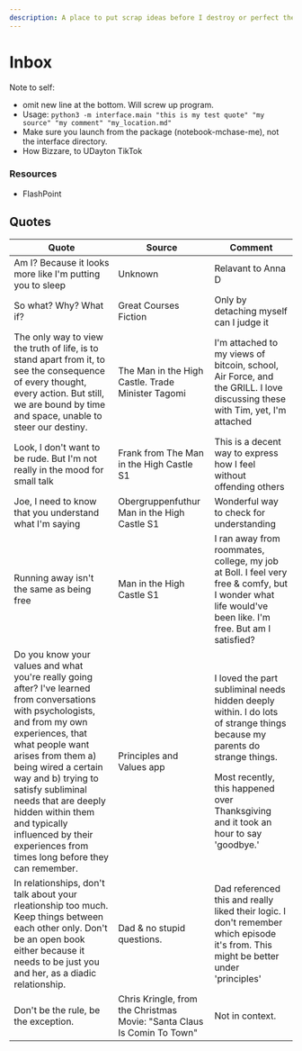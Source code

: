 ```yaml
---
description: A place to put scrap ideas before I destroy or perfect them.
---
```


# Inbox

Note to self:

* omit new line at the bottom. Will screw up program.
* Usage: `python3 -m interface.main "this is my test quote" "my source" "my comment" "my_location.md"`
* Make sure you launch from the package (notebook-mchase-me), not the interface directory.
* How Bizzare, to UDayton TikTok

### Resources

* FlashPoint

## Quotes

| Quote                                                                                                                                                                                                                                                                                                                                                                                 | Source                                                                  | Comment                                                                                                                                                                                                                            |
| ------------------------------------------------------------------------------------------------------------------------------------------------------------------------------------------------------------------------------------------------------------------------------------------------------------------------------------------------------------------------------------- | ----------------------------------------------------------------------- | ---------------------------------------------------------------------------------------------------------------------------------------------------------------------------------------------------------------------------------- |
| Am I? Because it looks more like I'm putting you to sleep                                                                                                                                                                                                                                                                                                                             | Unknown                                                                 | Relavant to Anna D                                                                                                                                                                                                                 |
| So what? Why? What if?                                                                                                                                                                                                                                                                                                                                                                | Great Courses Fiction                                                   | Only by detaching myself can I judge it                                                                                                                                                                                            |
| The only way to view the truth of life, is to stand apart from it, to see the consequence of every thought, every action. But still, we are bound by time and space, unable to steer our destiny.                                                                                                                                                                                     | The Man in the High Castle. Trade Minister Tagomi                       | I'm attached to my views of bitcoin, school, Air Force, and the GRILL. I love discussing these with Tim, yet, I'm attached                                                                                                         |
| Look, I don't want to be rude. But I'm not really in the mood for small talk                                                                                                                                                                                                                                                                                                          | Frank from The Man in the High Castle S1                                | This is a decent way to express how I feel without offending others                                                                                                                                                                |
| Joe, I need to know that you understand what I'm saying                                                                                                                                                                                                                                                                                                                               | Obergruppenfuthur Man in the High Castle S1                             | Wonderful way to check for understanding                                                                                                                                                                                           |
| Running away isn't the same as being free                                                                                                                                                                                                                                                                                                                                             | Man in the High Castle S1                                               | I ran away from roommates, college, my job at Boll. I feel very free & comfy, but I wonder what life would've been like. I'm free. But am I satisfied?                                                                             |
| Do you know your values and what you're really going after? I've learned from conversations with psychologists, and from my own experiences, that what people want arises from them a) being wired a certain way and b) trying to satisfy subliminal needs that are deeply hidden within them and typically influenced by their experiences from times long before they can remember. | Principles and Values app                                               | <p>I loved the part subliminal needs hidden deeply within. I do lots of strange things because my parents do strange things.</p><p></p><p>Most recently, this happened over Thanksgiving and it took an hour to say 'goodbye.'</p> |
| In relationships, don't talk about your rleationship too much. Keep things between each other only. Don't be an open book either because it needs to be just you and her, as a diadic relationship.                                                                                                                                                                                   | Dad & no stupid questions.                                              | Dad referenced this and really liked their logic. I don't remember which episode it's from. This might be better under 'principles'                                                                                                |
| Don't be the rule, be the exception.                                                                                                                                                                                                                                                                                                                                                  | Chris Kringle, from the Christmas Movie: "Santa Claus Is Comin To Town" | Not in context.                                                                                                                                                                                                                    |
